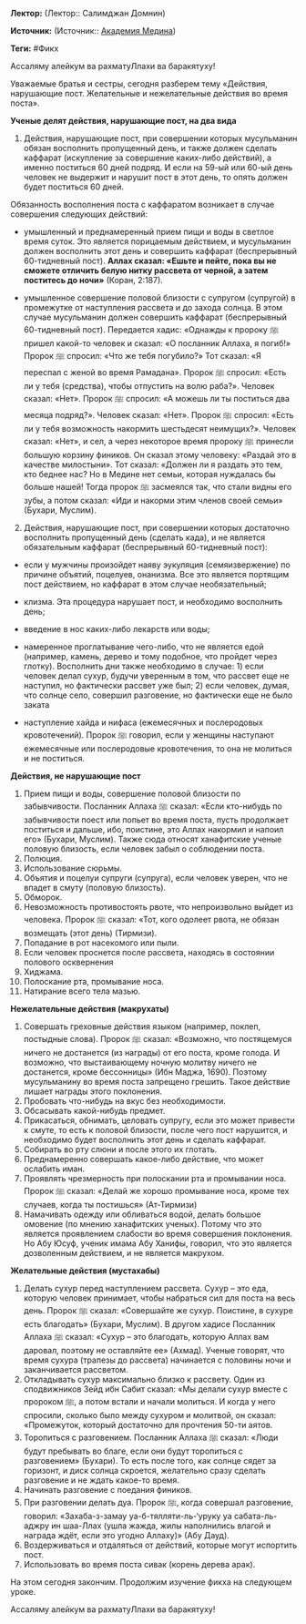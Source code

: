 **Лектор:** (Лектор:: Салимджан Домнин)

**Источник:** (Источник:: [Академия Медина](https://web.medinaschool.org/school/))

**Теги:** #Фикх

Ассаляму алейкум ва рахматуЛлахи ва баракятуху!


Уважаемые братья и сестры, сегодня разберем тему «Действия, нарушающие пост. Желательные и нежелательные действия во время поста».


**Ученые делят действия, нарушающие пост, на два вида**


1. Действия, нарушающие пост, при совершении которых мусульманин обязан восполнить пропущенный день, и также должен сделать каффарат (искупление за совершение каких-либо действий), а именно поститься 60 дней подряд. И если на 59-ый или 60-ый день человек не выдержит и нарушит пост в этот день, то опять должен будет поститься 60 дней.


Обязанность восполнения поста с каффаратом возникает в случае совершения следующих действий:


- умышленный и преднамеренный прием пищи и воды в светлое время суток. Это является порицаемым действием, и мусульманин должен восполнить этот день и совершить каффарат (беспрерывный 60-тидневный пост). **Аллах сказал: «Ешьте и пейте, пока вы не сможете отличить белую нитку рассвета от черной, а затем поститесь до ночи»** (Коран, 2:187).


- умышленное совершение половой близости с супругом (супругой) в промежутке от наступления рассвета и до захода солнца. В этом случае мусульманин должен совершить каффарат (беспрерывный 60-тидневный пост). Передается хадис: «Однажды к пророку ﷺ пришел какой-то человек и сказал: «О посланник Аллаха, я погиб!» Пророк ﷺ спросил: «Что же тебя погубило?» Тот сказал: «Я переспал с женой во время Рамадана». Пророк ﷺ спросил: «Есть ли у тебя (средства), чтобы отпустить на волю раба?». Человек сказал: «Нет». Пророк ﷺ спросил: «А можешь ли ты поститься два месяца подряд?». Человек сказал: «Нет». Пророк ﷺ спросил: «Есть ли у тебя возможность накормить шестьдесят неимущих?». Человек сказал: «Нет», и сел, а через некоторое время пророку ﷺ принесли большую корзину фиников. Он сказал этому человеку: «Раздай это в качестве милостыни». Тот сказал: «Должен ли я раздать это тем, кто беднее нас? Но в Медине нет семьи, которая нуждалась бы больше нашей! Тогда пророк ﷺ засмеялся так, что стали видны его зубы, а потом сказал: «Иди и накорми этим членов своей семьи» (Бухари, Муслим).


2. Действия, нарушающие пост, при совершении которых достаточно восполнить пропущенный день (сделать када), и не является обязательным каффарат (беспрерывный 60-тидневный пост):


- если у мужчины произойдет наяву эукуляция (семяизвержение) по причине объятий, поцелуев, онанизма. Все это является портящим пост действием, но каффарат в этом случае необязательный;


- клизма. Эта процедура нарушает пост, и необходимо восполнить день;


- введение в нос каких-либо лекарств или воды;


- намеренное проглатывание чего-либо, что не является едой (например, камень, дерево и тому подобное, что пройдет через глотку). Восполнить дни также необходимо в случае: 1) если человек делал сухур, будучи уверенным в том, что рассвет еще не наступил, но фактически рассвет уже был; 2) если человек, думая, что солнце село, совершил разговение, но фактически еще не было заката


- наступление хайда и нифаса (ежемесячных и послеродовых кровотечений). Пророк ﷺ говорил, если у женщины наступают ежемесячные или послеродовые кровотечения, то она не молиться и не поститься.


**Действия, не нарушающие пост**


1. Прием пищи и воды, совершение половой близости по забывчивости. Посланник Аллаха ﷺ сказал: «Если кто-нибудь по забывчивости поест или попьет во время поста, пусть продолжает поститься и дальше, ибо, поистине, это Аллах накормил и напоил его» (Бухари, Муслим). Также сюда относят ханафитские ученые половую близость, если человек забыл о соблюдении поста.
2. Полюция.
3. Использование сюрьмы.
4. Объятия и поцелуи супруги (супруга), если человек уверен, что не впадет в смуту (половую близость).
5. Обморок.
6. Невозможность противостоять рвоте, что непроизвольно выйдет из человека. Пророк ﷺ сказал: «Тот, кого одолеет рвота, не обязан возмещать (этот день) (Тирмизи).
7. Попадание в рот насекомого или пыли.
8. Если человек проснется после рассвета, находясь в состоянии полового осквернения
9. Хиджама.
10. Полоскание рта, промывание носа.
11. Натирание всего тела мазью.


**Нежелательные действия (макрухаты)**


1. Совершать греховные действия языком (например, поклеп, постыдные слова). Пророк ﷺ сказал: «Возможно, что постящемуся ничего не достанется (из награды) от его поста, кроме голода. И возможно, что выстаивающему ночную молитву ничего не достанется, кроме бессонницы» (Ибн Маджа, 1690). Поэтому мусульманину во время поста запрещено грешить. Такое действие лишает награды этого поклонения.
2. Пробовать что-нибудь на вкус без необходимости.
3. Обсасывать какой-нибудь предмет.
4. Прикасаться, обнимать, целовать супругу, если это может привести к смуте, то есть к половой близости, после чего пост нарушится, и необходимо будет восполнить этот день и сделать каффарат.
5. Собирать во рту слюни и после этого их глотать.
6. Преднамеренно совершать какое-либо действие, что может ослабить иман.
7. Проявлять чрезмерность при полоскании рта и промывании носа. Пророк ﷺ сказал: «Делай же хорошо промывание носа, кроме тех случаев, когда ты постишься» (Ат-Тирмизи)
8. Намачивать одежду или обливаться водой, делать большое омовение (по мнению ханафитских ученых). Потому что это является проявлением слабости во время совершения поклонения. Но Абу Юсуф, ученик имама Абу Ханифы, говорил, что это является дозволенным действием, и не является макрухом.


**Желательные действия (мустахабы)**


1. Делать сухур перед наступлением рассвета. Сухур – это еда, которую человек принимает, чтобы набраться сил для поста на весь день. Пророк ﷺ сказал: «Совершайте же сухур. Поистине, в сухуре есть благодать» (Бухари, Муслим). В другом хадисе Посланник Аллаха ﷺ сказал: «Сухур – это благодать, которую Аллах вам даровал, поэтому не оставляйте ее» (Ахмад). Ученые говорят, что время сухура (трапезы до рассвета) начинается с половины ночи и заканчивается рассветом.
2. Откладывать сухур максимально близко к рассвету. Один из сподвижников Зейд ибн Сабит сказал: «Мы делали сухур вместе с пророком ﷺ, а потом встали и начали молиться. И когда у него спросили, сколько было между сухуром и молитвой, он сказал: «Промежуток, который достаточно для прочтения 50-ти аятов.
3. Торопиться с разговением. Посланник Аллаха ﷺ сказал: «Люди будут пребывать во благе, если они будут торопиться с разговением» (Бухари). То есть после того, как солнце сядет за горизонт, и диск солнца скроется, желательно сразу сделать разговение и не ждать какое-то время.
4. Начинать разговение с поедания фиников.
5. При разговении делать дуа. Пророк ﷺ, когда совершал разговение, говорил: «Захаба-з-замау уа-б-тялляти-ль-‘уруку уа сабата-ль-аджру ин шаа-Ллах (ушла жажда, жилы наполнились влагой и награда ждёт, если это угодно Аллаху)» (Абу Дауд).
6. Воздерживаться и отдаляться от действий, которые могут испортить пост.
7. Использовать во время поста сивак (корень дерева арак).


На этом сегодня закончим. Продолжим изучение фикха на следующем уроке.


Ассаляму алейкум ва рахматуЛлахи ва баракятуху!

